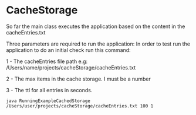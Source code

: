 # CacheStorage
So far the main class executes the application based on the content in the cacheEntries.txt

Three parameters are required to run the application:
In order to test run the application to do an initial check run this command:

1 - The cacheEntries file path e.g: /Users/name/projects/cacheStorage/cacheEntries.txt

2 - The max items in the cache storage. I must be a number

3 - The ttl for all entries in seconds.
```$
java RunningExampleCachedStorage /Users/user/projects/cacheStorage/cacheEntries.txt 100 1
```
